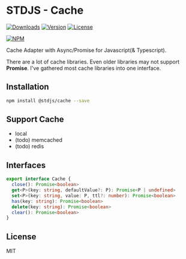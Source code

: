 # STDJS - Cache

[![Downloads](https://img.shields.io/npm/dt/@stdjs/cache.svg)](https://npmcharts.com/compare/@stdjs/cache?minimal=true)
[![Version](https://img.shields.io/npm/v/@stdjs/cache.svg)](https://www.npmjs.com/package/@stdjs/cache)
[![License](https://img.shields.io/npm/l/@stdjs/cache.svg)](https://www.npmjs.com/package/@stdjs/cache)

[![NPM](https://nodeico.herokuapp.com/@stdjs/cache.svg)](https://www.npmjs.com/package/@stdjs/cache)

Cache Adapter with Async/Promise for Javascript(& Typescript).

There are a lot of cache libraries. Even older libraries may not support **Promise**. I've gathered most cache libraries into one interface.

## Installation

```bash
npm install @stdjs/cache --save
```

## Support Cache

- local
- (todo) memcached
- (todo) redis

## Interfaces

```typescript
export interface Cache {
  close(): Promise<boolean>
  get<P>(key: string, defaultValue?: P): Promise<P | undefined>
  set<P>(key: string, value: P, ttl?: number): Promise<boolean>
  has(key: string): Promise<boolean>
  delete(key: string): Promise<boolean>
  clear(): Promise<boolean>
}
```

## License

MIT
